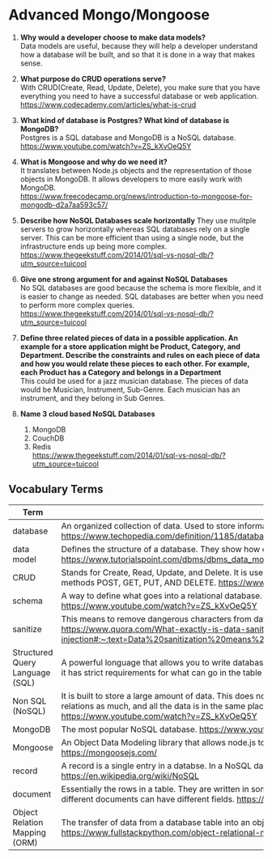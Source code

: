 # Advanced Mongo/Mongoose

1. __Why would a developer choose to make data models?__  
Data models are useful, because they will help a developer understand how a database will be built, and so that it is done in a way that makes sense.

2. __What purpose do CRUD operations serve?__  
With CRUD(Create, Read, Update, Delete), you make sure that you have everything you need to have a successful database or web application.  
https://www.codecademy.com/articles/what-is-crud

3. __What kind of database is Postgres? What kind of database is MongoDB?__  
Postgres is a SQL database and MongoDB is a NoSQL database.  
https://www.youtube.com/watch?v=ZS_kXvOeQ5Y

4. __What is Mongoose and why do we need it?__  
It translates between Node.js objects and the representation of those objects in MongoDB. It allows developers to more easily work with MongoDB.  
https://www.freecodecamp.org/news/introduction-to-mongoose-for-mongodb-d2a7aa593c57/

5. __Describe how NoSQL Databases scale horizontally__
They use mulitple servers to grow horizontally whereas SQL databases rely on a single server. This can be more efficient than using a single node, but the infrastructure ends up being more complex.   
https://www.thegeekstuff.com/2014/01/sql-vs-nosql-db/?utm_source=tuicool

6. __Give one strong argument for and against NoSQL Databases__    
No SQL databases are good because the schema is more flexible, and it is easier to change as needed. SQL databases are better when you need to perform more complex queries.  
https://www.thegeekstuff.com/2014/01/sql-vs-nosql-db/?utm_source=tuicool

7. __Define three related pieces of data in a possible application. An example for a store application might be Product, Category, and Department. Describe the constraints and rules on each piece of data and how you would relate these pieces to each other. For example, each Product has a Category and belongs in a Department__  
This could be used for a jazz musician database. The pieces of data would be Musician, Instrument, Sub-Genre. Each musician has an instrument, and they belong in Sub Genres. 

8. __Name 3 cloud based NoSQL Databases__
    1. MongoDB
    2. CouchDB
    3. Redis  
  https://www.thegeekstuff.com/2014/01/sql-vs-nosql-db/?utm_source=tuicool

## Vocabulary Terms  
  
|Term | Definition |  
|---|---| 
|database | An organized collection of data. Used to store information that can be updated and retrieved. https://www.techopedia.com/definition/1185/database-db|
|data model | Defines the structure of a database. They show how data is connedted and how it is stored in a database. https://www.tutorialspoint.com/dbms/dbms_data_models.htm|
|CRUD | Stands for Create, Read, Update, and Delete. It is used for databases and web applications. They correspond with the HTTP methods POST, GET, PUT, AND DELETE. https://www.codecademy.com/articles/what-is-crud|
|schema| A way to define what goes into a relational database. All records in a table will have to follow the schema. https://www.youtube.com/watch?v=ZS_kXvOeQ5Y |
|sanitize| This means to remove dangerous characters from data before putting it into a database or onto a web application. https://www.quora.com/What-exactly-is-data-sanitization-with-respect-to-SQL-injection#:~:text=Data%20sanitization%20means%20that%20you,SQL%20statements%20but%20string%20%2B%20operations. |
|Structured Query Language (SQL) | A powerful longuage that allows you to write database queries. It consists of tables and rows. It works with relational databases, and it has strict requirements for what can go in the table defined in a schema. https://www.youtube.com/watch?v=ZS_kXvOeQ5Y |
|Non SQL (NoSQL) | It is built to store a large amount of data. This does not use tables, but collections. There are no relations, or they do not rely on relations as much, and all the data is in the same place, so you don't need queries to connect the data. https://www.youtube.com/watch?v=ZS_kXvOeQ5Y|
|MongoDB | The most popular NoSQL database. https://www.youtube.com/watch?v=ZS_kXvOeQ5Y|
|Mongoose | An Object Data Modeling library that allows node.js to use MongoDB easily. It is a schema based solution for modeling data. https://mongoosejs.com/ |
|record| A record is a single entry in a databse. In a NoSQL database, this would be a document, and in a SQL database, this would be a row. https://en.wikipedia.org/wiki/NoSQL|
|document | Essentially the rows in a table. They are written in something like json format. They do not need to use the same schema, and different documents can have different fields. https://www.youtube.com/watch?v=ZS_kXvOeQ5Y|
|Object Relation Mapping (ORM) | The transfer of data from a database table into an object that can be processed by the coding language. https://www.fullstackpython.com/object-relational-mappers-orms.html|
